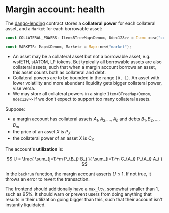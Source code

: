 # Margin account: health

The [dango-lending](https://github.com/left-curve/left-curve/tree/main/dango/lending) contract stores a **collateral power** for each collateral asset, and a `Market` for each borrowable asset:

```rust
const COLLATERAL_POWERS: Item<BTreeMap<Denom, Udec128>> = Item::new("collateral_power");

const MARKETS: Map<&Denom, Market> = Map::new("market");
```

- An asset may be a collateral asset but not a borrowable asset, e.g. wstETH, stATOM, LP tokens. But typically all borrowable assets are also collateral assets, such that when a margin account borrows an asset, this asset counts both as collateral and debt.
- Collateral powers are to be bounded in the range `[0, 1)`. An asset with lower volatility and more abundant liquidity gets bigger collateral power, vise versa.
- We may store all collateral powers in a single `Item<BTreeMap<Denom, Udec128>>` if we don't expect to support too many collateral assets.

Suppose:

- a margin account has collateral assets $A_1, A_2, \dots, A_n$ and debts $B_1, B_2, \dots, B_m$
- the price of an asset $X$ is $P_X$
- the collateral power of an asset $X$ is $C_X$

The account's **utilization** is:

$$
U = \frac{ \sum_{j=1}^m P_{B_j} B_j }{ \sum_{i=1}^n C_{A_i} P_{A_i} A_i }
$$

In the `backrun` function, the margin account asserts $U \leq 1$. If not true, it throws an error to revert the transaction.

The frontend should additionally have a `max_ltv`, somewhat smaller than 1, such as 95%. It should warn or prevent users from doing anything that results in their utilization going bigger than this, such that their account isn't instantly liquidated.
